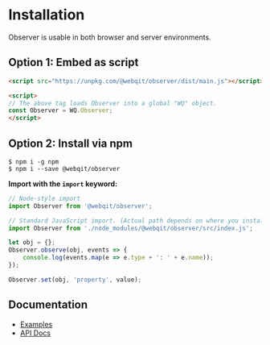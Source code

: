# Installation
Observer is usable in both browser and server environments.

## Option 1: Embed as script

```html
<script src="https://unpkg.com/@webqit/observer/dist/main.js"></script>

<script>
// The above tag loads Observer into a global "WQ" object.
const Observer = WQ.Observer;
</script>
```

## Option 2: Install via npm

```text
$ npm i -g npm
$ npm i --save @webqit/observer
```

**Import with the `import` keyword:**

```js
// Node-style import
import Observer from '@webqit/observer';

// Standard JavaScript import. (Actual path depends on where you installed Observer to.)
import Observer from './node_modules/@webqit/observer/src/index.js';
```

```js
let obj = {};
Observer.observe(obj, events => {
    console.log(events.map(e => e.type + ': ' + e.name));
});

Observer.set(obj, 'property', value);
```

## Documentation
+ [Examples](../examples)
+ [API Docs](../api)
